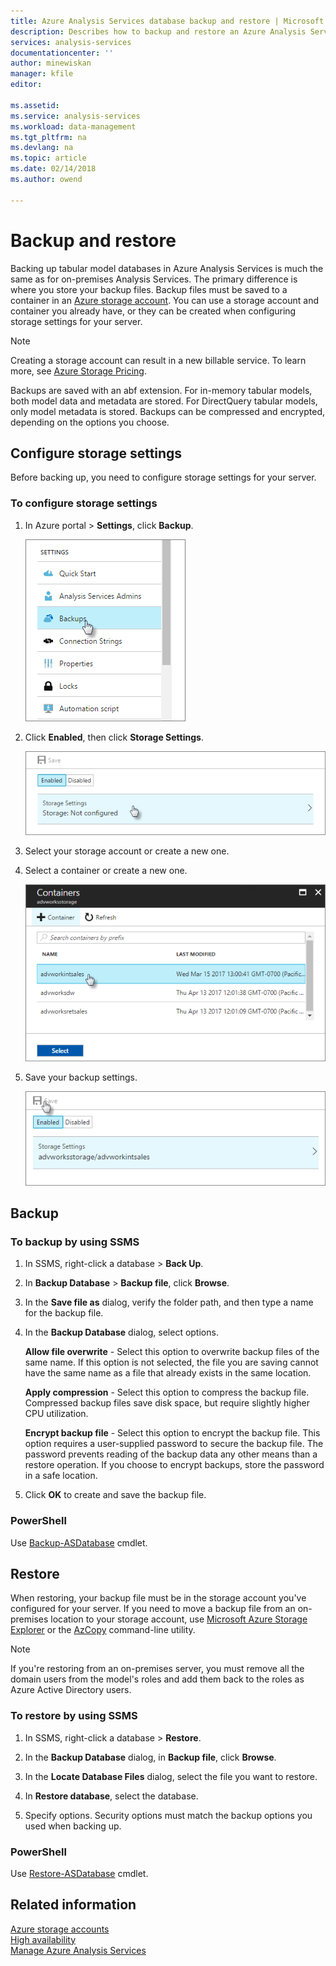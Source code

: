 ```yaml
---
title: Azure Analysis Services database backup and restore | Microsoft Docs
description: Describes how to backup and restore an Azure Analysis Services database.
services: analysis-services
documentationcenter: ''
author: minewiskan
manager: kfile
editor: 

ms.assetid: 
ms.service: analysis-services
ms.workload: data-management
ms.tgt_pltfrm: na
ms.devlang: na
ms.topic: article
ms.date: 02/14/2018
ms.author: owend

---
```


# Backup and restore

Backing up tabular model databases in Azure Analysis Services is much the same as for on-premises Analysis Services. The primary difference is where you store your backup files. Backup files must be saved to a container in an [Azure storage account](../storage/common/storage-create-storage-account.md). You can use a storage account and container you already have, or they can be created when configuring storage settings for your server.

> [!NOTE]
> Creating a storage account can result in a new billable service. To learn more, see [Azure Storage Pricing](https://azure.microsoft.com/pricing/details/storage/blobs/).
> 
> 

Backups are saved with an abf extension. For in-memory tabular models, both model data and metadata are stored. For DirectQuery tabular models, only model metadata is stored. Backups can be compressed and encrypted, depending on the options you choose. 



## Configure storage settings
Before backing up, you need to configure storage settings for your server.


### To configure storage settings
1.  In Azure portal > **Settings**, click **Backup**.

    ![Backups in Settings](./media/analysis-services-backup/aas-backup-backups.png)

2.  Click **Enabled**, then click **Storage Settings**.

    ![Enable](./media/analysis-services-backup/aas-backup-enable.png)

3. Select your storage account or create a new one.

4. Select a container or create a new one.

    ![Select container](./media/analysis-services-backup/aas-backup-container.png)

5. Save your backup settings.

    ![Save backup settings](./media/analysis-services-backup/aas-backup-save.png)

## Backup

### To backup by using SSMS

1. In SSMS, right-click a database > **Back Up**.

2. In **Backup Database** > **Backup file**, click **Browse**.

3. In the **Save file as** dialog, verify the folder path, and then type a name for the backup file. 

4. In the **Backup Database** dialog, select options.

    **Allow file overwrite** - Select this option to overwrite backup files of the same name. If this option is not selected, the file you are saving cannot have the same name as a file that already exists in the same location.

    **Apply compression** - Select this option to compress the backup file. Compressed backup files save disk space, but require slightly higher CPU utilization. 

    **Encrypt backup file** - Select this option to encrypt the backup file. This option requires a user-supplied password to secure the backup file. The password prevents reading of the backup data any other means than a restore operation. If you choose to encrypt backups, store the password in a safe location.

5. Click **OK** to create and save the backup file.


### PowerShell
Use [Backup-ASDatabase](https://docs.microsoft.com/sql/analysis-services/powershell/backup-asdatabase-cmdlet) cmdlet.

## Restore
When restoring, your backup file must be in the storage account you've configured for your server. If you need to move a backup file from an on-premises location to your storage account, use [Microsoft Azure Storage Explorer](https://docs.microsoft.com/azure/vs-azure-tools-storage-manage-with-storage-explorer) or the [AzCopy](../storage/common/storage-use-azcopy.md) command-line utility. 



> [!NOTE]
> If you're restoring from an on-premises server, you must remove all the domain users from the model's roles and add them back to the roles as Azure Active Directory users.
> 
> 

### To restore by using SSMS

1. In SSMS, right-click a database > **Restore**.

2. In the **Backup Database** dialog, in **Backup file**, click **Browse**.

3. In the **Locate Database Files** dialog, select the file you want to restore.

4. In **Restore database**, select the database.

5. Specify options. Security options must match the backup options you used when backing up.


### PowerShell

Use [Restore-ASDatabase](https://docs.microsoft.com/sql/analysis-services/powershell/restore-asdatabase-cmdlet) cmdlet.


## Related information

[Azure storage accounts](../storage/common/storage-create-storage-account.md)  
[High availability](analysis-services-bcdr.md)     
[Manage Azure Analysis Services](analysis-services-manage.md)
